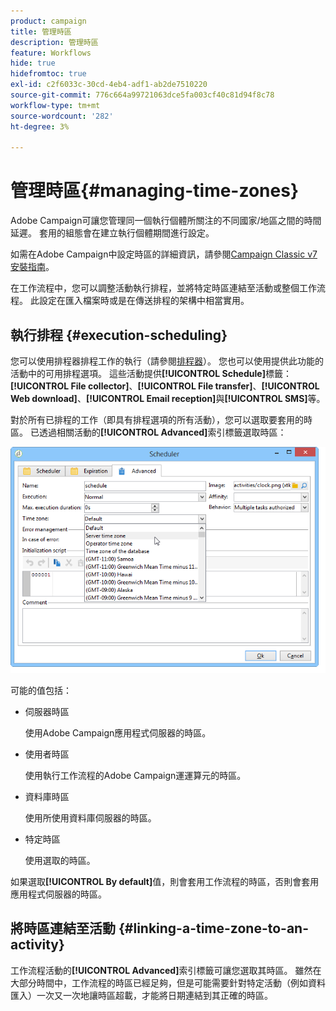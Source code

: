 ```yaml
---
product: campaign
title: 管理時區
description: 管理時區
feature: Workflows
hide: true
hidefromtoc: true
exl-id: c2f6033c-30cd-4eb4-adf1-ab2de7510220
source-git-commit: 776c664a99721063dce5fa003cf40c81d94f8c78
workflow-type: tm+mt
source-wordcount: '282'
ht-degree: 3%

---
```


# 管理時區{#managing-time-zones}



Adobe Campaign可讓您管理同一個執行個體所關注的不同國家/地區之間的時間延遲。 套用的組態會在建立執行個體期間進行設定。

如需在Adobe Campaign中設定時區的詳細資訊，請參閱[Campaign Classic v7安裝指南](../../installation/using/time-zone-management.md)。

在工作流程中，您可以調整活動執行排程，並將特定時區連結至活動或整個工作流程。 此設定在匯入檔案時或是在傳送排程的架構中相當實用。

## 執行排程 {#execution-scheduling}

您可以使用排程器排程工作的執行（請參閱[排程器](scheduler.md)）。 您也可以使用提供此功能的活動中的可用排程選項。 這些活動提供&#x200B;**[!UICONTROL Schedule]**&#x200B;標籤： **[!UICONTROL File collector]**、**[!UICONTROL File transfer]**、**[!UICONTROL Web download]**、**[!UICONTROL Email reception]**&#x200B;與&#x200B;**[!UICONTROL SMS]**&#x200B;等。

對於所有已排程的工作（即具有排程選項的所有活動），您可以選取要套用的時區。 已透過相關活動的&#x200B;**[!UICONTROL Advanced]**&#x200B;索引標籤選取時區：

![](assets/wf-timezone-in-a-box.png)

可能的值包括：

* 伺服器時區

  使用Adobe Campaign應用程式伺服器的時區。

* 使用者時區

  使用執行工作流程的Adobe Campaign運運算元的時區。

* 資料庫時區

  使用所使用資料庫伺服器的時區。

* 特定時區

  使用選取的時區。

如果選取&#x200B;**[!UICONTROL By default]**&#x200B;值，則會套用工作流程的時區，否則會套用應用程式伺服器的時區。

## 將時區連結至活動 {#linking-a-time-zone-to-an-activity}

工作流程活動的&#x200B;**[!UICONTROL Advanced]**&#x200B;索引標籤可讓您選取其時區。 雖然在大部分時間中，工作流程的時區已經足夠，但是可能需要針對特定活動（例如資料匯入）一次又一次地讓時區超載，才能將日期連結到其正確的時區。
